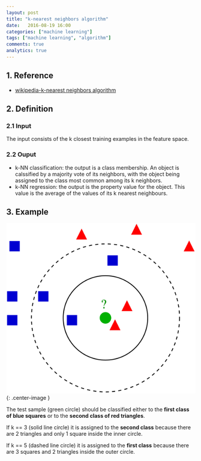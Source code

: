 ```yaml
---
layout: post
title: "k-nearest neighbors algorithm"
date:   2016-08-19 16:00
categories: ["machine learning"]
tags: ["machine learning", "algorithm"]
comments: true
analytics: true
---
```


<span/>

## 1. Reference

* [wikipedia-k-nearest neighbors algorithm](https://en.wikipedia.org/wiki/K-nearest_neighbors_algorithm)

## 2. Definition

### 2.1 Input

  The input consists of the k closest training examples in the feature space.

### 2.2 Ouput

* k-NN classification: the output is a class membership. An object is calssified
  by a majority vote of its neighbors, with the object being assigned to the
  class most common among its k neighbors.
* k-NN regression: the output is the property value for the object. This value
  is the average of the values of its k nearest neighbours.

## 3. Example

![Example](/images/KnnClassification.svg){: .center-image }

  The test sample (green circle) should be classified either to the **first
  class of blue squares** or to the **second class of red triangles**.

  If k == 3 (solid  line circle) it is assigned to the **second class** because
  there are 2 triangles and only 1 square inside the inner circle.

  If k == 5 (dashed line circle) it is assigned to the **first class** because
  there are 3 squares and 2 triangles inside the outer circle.
